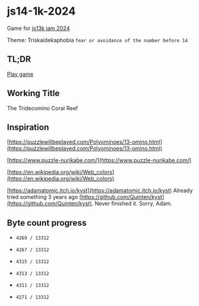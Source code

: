 # js14-1k-2024

Game for [js13k jam 2024](https://js13kgames.com/)

Theme: Triskaidekaphobia `fear or avoidance of the number before 14`

## TL;DR

[Play game](https://supernapie.github.io/js14-1k-2024/game/)

## Working Title

The Tridecomino Coral Reef

## Inspiration

[https://puzzlewillbeplayed.com/Polyominoes/13-omino.html](https://puzzlewillbeplayed.com/Polyominoes/13-omino.html)

[https://www.puzzle-nurikabe.com/](https://www.puzzle-nurikabe.com/)

[https://en.wikipedia.org/wiki/Web_colors](https://en.wikipedia.org/wiki/Web_colors)

[https://adamatomic.itch.io/kyst](https://adamatomic.itch.io/kyst) Already tried something 3 years ago [https://github.com/Quinten/kyst](https://github.com/Quinten/kyst). Never finished it. Sorry, Adam.

## Byte count progress

-     4269 / 13312
-     4267 / 13312
-     4315 / 13312
-     4313 / 13312
-     4311 / 13312
-     4271 / 13312
